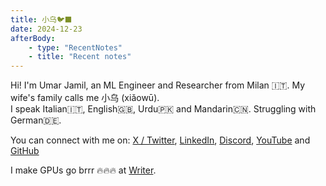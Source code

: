 ```yaml
---
title: 小乌🐦‍⬛
date: 2024-12-23
afterBody:
    - type: "RecentNotes"
    - title: "Recent notes"
---
```

Hi! I'm Umar Jamil, an ML Engineer and Researcher from Milan 🇮🇹.
My wife's family calls me 小乌 (xiǎowū).  
I speak Italian🇮🇹, English🇬🇧, Urdu🇵🇰 and Mandarin🇨🇳. Struggling with German🇩🇪.  

You can connect with me on: [X / Twitter](https://x.com/hkproj), [LinkedIn](https://www.linkedin.com/in/ujamil/), [Discord](https://discord.gg/JRKsaNbhCg), [YouTube](https://www.youtube.com/@umarjamilai) and [GitHub](https://github.com/hkproj)

I make GPUs go brrr 🔥🔥🔥 at [Writer](https://www.writer.com/).